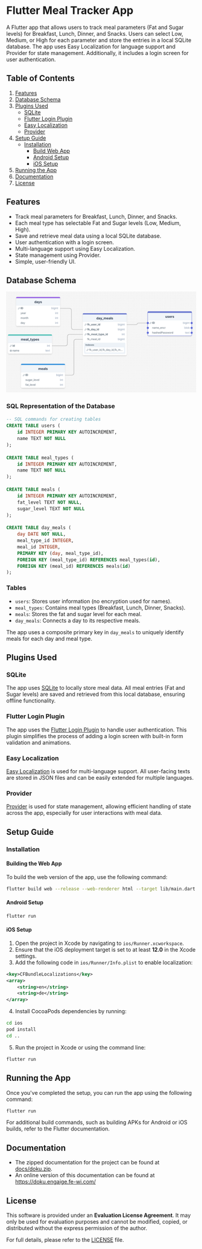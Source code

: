 
# Flutter Meal Tracker App

A Flutter app that allows users to track meal parameters (Fat and Sugar levels) for Breakfast, Lunch, Dinner, and Snacks. Users can select Low, Medium, or High for each parameter and store the entries in a local SQLite database. The app uses Easy Localization for language support and Provider for state management. Additionally, it includes a login screen for user authentication.

## Table of Contents
1. [Features](#features)
2. [Database Schema](#database-schema)
3. [Plugins Used](#plugins-used)
   - [SQLite](#sqlite)
   - [Flutter Login Plugin](#flutter-login-plugin)
   - [Easy Localization](#easy-localization)
   - [Provider](#provider)
4. [Setup Guide](#setup-guide)
   - [Installation](#installation)
      - [Build Web App](#building-the-web-app)
      - [Android Setup](#android-setup)
      - [iOS Setup](#ios-setup)
5. [Running the App](#running-the-app)
6. [Documentation](#documentation)
7. [License](#license)

## Features

- Track meal parameters for Breakfast, Lunch, Dinner, and Snacks.
- Each meal type has selectable Fat and Sugar levels (Low, Medium, High).
- Save and retrieve meal data using a local SQLite database.
- User authentication with a login screen.
- Multi-language support using Easy Localization.
- State management using Provider.
- Simple, user-friendly UI.

## Database Schema
![Database Schema](docs/images/database_scheme.png)

### SQL Representation of the Database

```sql
-- SQL commands for creating tables
CREATE TABLE users (
    id INTEGER PRIMARY KEY AUTOINCREMENT,
    name TEXT NOT NULL
);

CREATE TABLE meal_types (
    id INTEGER PRIMARY KEY AUTOINCREMENT,
    name TEXT NOT NULL
);

CREATE TABLE meals (
    id INTEGER PRIMARY KEY AUTOINCREMENT,
    fat_level TEXT NOT NULL,
    sugar_level TEXT NOT NULL
);

CREATE TABLE day_meals (
    day DATE NOT NULL,
    meal_type_id INTEGER,
    meal_id INTEGER,
    PRIMARY KEY (day, meal_type_id),
    FOREIGN KEY (meal_type_id) REFERENCES meal_types(id),
    FOREIGN KEY (meal_id) REFERENCES meals(id)
);
```

### Tables

- `users`: Stores user information (no encryption used for names).
- `meal_types`: Contains meal types (Breakfast, Lunch, Dinner, Snacks).
- `meals`: Stores the fat and sugar level for each meal.
- `day_meals`: Connects a day to its respective meals.

The app uses a composite primary key in `day_meals` to uniquely identify meals for each day and meal type.

## Plugins Used

### SQLite
The app uses [SQLite](https://pub.dev/packages/sqflite) to locally store meal data. All meal entries (Fat and Sugar levels) are saved and retrieved from this local database, ensuring offline functionality.

### Flutter Login Plugin
The app uses the [Flutter Login Plugin](https://pub.dev/packages/flutter_login) to handle user authentication. This plugin simplifies the process of adding a login screen with built-in form validation and animations.

### Easy Localization
[Easy Localization](https://pub.dev/packages/easy_localization) is used for multi-language support. All user-facing texts are stored in JSON files and can be easily extended for multiple languages.

### Provider
[Provider](https://pub.dev/packages/provider) is used for state management, allowing efficient handling of state across the app, especially for user interactions with meal data.

## Setup Guide

### Installation

#### Building the Web App

To build the web version of the app, use the following command:

```bash
flutter build web --release --web-renderer html --target lib/main.dart
```

#### Android Setup

```bash
flutter run
```

#### iOS Setup

1. Open the project in Xcode by navigating to `ios/Runner.xcworkspace`.
2. Ensure that the iOS deployment target is set to at least **12.0** in the Xcode settings.
3. Add the following code in `ios/Runner/Info.plist` to enable localization:

```xml
<key>CFBundleLocalizations</key>
<array>
    <string>en</string>
    <string>de</string>
</array>
```

4. Install CocoaPods dependencies by running:

```bash
cd ios
pod install
cd ..
```

5. Run the project in Xcode or using the command line:

```bash
flutter run
```

## Running the App

Once you've completed the setup, you can run the app using the following command:

```bash
flutter run
```

For additional build commands, such as building APKs for Android or iOS builds, refer to the Flutter documentation.

## Documentation

- The zipped documentation for the project can be found at [docs/doku.zip](docs/doku.zip).
- An online version of this documentation can be found at https://doku.engaige.fe-wi.com/

## License

This software is provided under an **Evaluation License Agreement**. It may only be used for evaluation purposes and cannot be modified, copied, or distributed without the express permission of the author.

For full details, please refer to the [LICENSE](./LICENSE) file.
